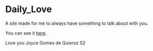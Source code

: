 <h1>Daily_Love</h1>
A site made for me to always have something to talk about with you.

You can see it <a href="">here</a>.

Love you Joyce Gomes de Quieroz S2
